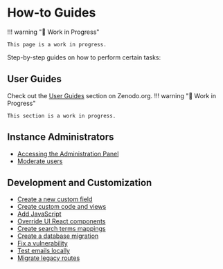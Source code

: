 # How-to Guides

!!! warning "🚧 Work in Progress"

    This page is a work in progress.
Step-by-step guides on how to perform certain tasks:

## User Guides

Check out the [User Guides](https://help.zenodo.org/docs/) section on Zenodo.org.
!!! warning "🚧 Work in Progress"

    This section is a work in progress.

## Instance Administrators

- [Accessing the Administration Panel](administration/index.md)
- [Moderate users](administration/interface.md)

## Development and Customization

- [Create a new custom field](custom_fields.md)
- [Create custom code and views](custom_code.md)
- [Add JavaScript](add_javascript.md)
- [Override UI React components](override_components.md)
- [Create search terms mappings](search_terms_migration.md)
- [Create a database migration](alembic.md)
- [Fix a vulnerability](security-fix.md)
- [Test emails locally](dev_email.md)
- [Migrate legacy routes](route_migration.md)
